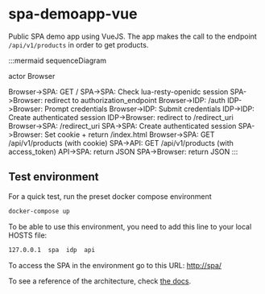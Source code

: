 # spa-demoapp-vue

Public SPA demo app using VueJS.
The app makes the call to the endpoint ```/api/v1/products``` in order to get products.

:::mermaid
sequenceDiagram

actor Browser

Browser->SPA: GET /
SPA->SPA: Check lua-resty-openidc session
SPA->Browser: redirect to authorization_endpoint
Browser->IDP: /auth
IDP->Browser: Prompt credentials
Browser->IDP: Submit credentials
IDP->IDP: Create authenticated session
IDP->Browser: redirect to /redirect_uri
Browser->SPA: /redirect_uri
SPA->SPA: Create authenticated session
SPA->Browser: Set cookie + return /index.html
Browser->SPA: GET /api/v1/products (with cookie)
SPA->API: GET /api/v1/products (with access_token)
API->SPA: return JSON
SPA->Browser: return JSON
:::

## Test environment

For a quick test, run the preset docker compose environment
```sh
docker-compose up
```
To be able to use this environment, you need to add this line to your local HOSTS file:
```sh
127.0.0.1  spa  idp  api
```
To access the SPA in the environment go to this URL: <http://spa/>

To see a reference of the architecture, check [the docs](./docs/).

